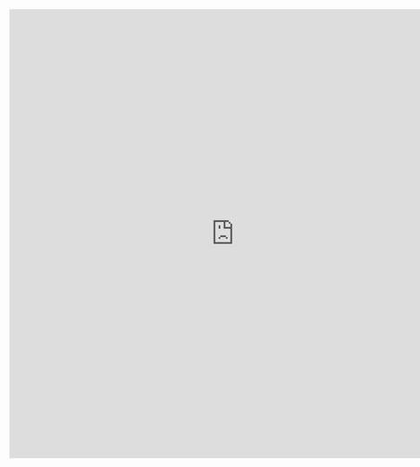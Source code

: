 <iframe src="https://nbviewer.org/github/apache/sedona/blob/master/binder/ApacheSedonaRaster.ipynb" width="800" height="800" frameBorder="0"></iframe>